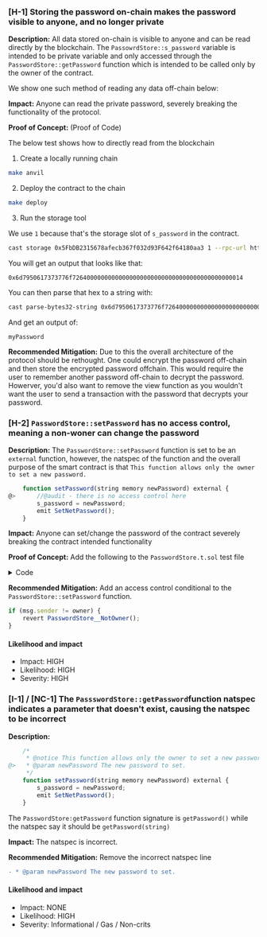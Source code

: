 ### [H-1] Storing the password on-chain makes the password visible to anyone, and no longer private

**Description:** All data stored on-chain is visible to anyone and can be read directly by the blockchain. The `PassowrdStore::s_password` variable is intended to be private variable and only accessed through the `PasswordStore::getPassword` function which is intended to be called only by the owner of the contract.

We show one such method of reading any data off-chain below:

**Impact:** Anyone can read the private password, severely breaking the functionality of the protocol.

**Proof of Concept:** (Proof of Code)

The below test shows how to directly read from the blockchain

1. Create a locally running chain
```bash
make anvil
```
2. Deploy the contract to the chain

```bash
make deploy
```

3. Run the storage tool

We use `1` because that's the storage slot of `s_password` in the contract.

```bash
cast storage 0x5FbDB2315678afecb367f032d93F642f64180aa3 1 --rpc-url http://127.0.0.1:8545
```

You will get an output that looks like that:

`0x6d7950617373776f726400000000000000000000000000000000000000000014`

You can then parse that hex to a string with:

```bash
cast parse-bytes32-string 0x6d7950617373776f726400000000000000000000000000000000000000000014
```

And get an output of:
```
myPassword
```

**Recommended Mitigation:** Due to this the overall architecture of the protocol should be rethought. One could encrypt the password off-chain and then store the encrypted password offchain. This would require the user to remember another password off-chain to decrypt the password. Howerver, you'd also want to remove the view function as you wouldn't want the user to send a transaction with the password that decrypts your password.



### [H-2] `PasswordStore::setPassword` has no access control, meaning a non-woner can change the password

**Description:** The `PasswordStore::setPassword` function is set to be an `external` function, however, the natspec of the function and the overall purpose of the smart contract is that `This function allows only the owner to set a new password.`

```javascript
    function setPassword(string memory newPassword) external {
@>      //@audit - there is no access control here
        s_password = newPassword;
        emit SetNetPassword();
    }
```

**Impact:** Anyone can set/change the password of the contract severely breaking the contract intended functionality

**Proof of Concept:** Add the following to the `PasswordStore.t.sol` test file

<details>
<summary>Code</summary>

```javascript
    function test_anyone_can_set_password(address randomAddress) public {
        vm.assume(randomAddress != owner);
        vm.prank(randomAddress);
        string memory expectedPassword = "myNewPassword";
        passwordStore.setPassword(expectedPassword);

        vm.prank(owner);
        string memory actualPassword = passwordStore.getPassword();
        assertEq(actualPassword, expectedPassword);
    }
```

</details>

**Recommended Mitigation:** Add an access control conditional to the `PasswordStore::setPassword` function.

```javascript
if (msg.sender != owner) {
    revert PasswordStore__NotOwner();
}
```

#### Likelihood and impact
- Impact: HIGH
- Likelihood: HIGH
- Severity: HIGH

### [I-1] / [NC-1] The `PassswordStore::getPassword`function natspec indicates a parameter that doesn't exist, causing the natspec to be incorrect

**Description:** 
```javascript
    /*
     * @notice This function allows only the owner to set a new password.
@>   * @param newPassword The new password to set.
     */
    function setPassword(string memory newPassword) external {
        s_password = newPassword;
        emit SetNetPassword();
    }
```

The `PasswordStore:getPassword` function signature is `getPassword()` while the natspec say it should be `getPassword(string)`

**Impact:** The natspec is incorrect.

**Recommended Mitigation:** Remove the incorrect natspec line

```diff
- * @param newPassword The new password to set.
```

#### Likelihood and impact
- Impact: NONE
- Likelihood: HIGH
- Severity: Informational / Gas / Non-crits